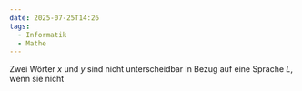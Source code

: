 ```yaml
---
date: 2025-07-25T14:26
tags:
  - Informatik
  - Mathe
---
```

Zwei Wörter $x$ und $y$ sind nicht unterscheidbar in Bezug auf eine Sprache $L$, wenn sie nicht